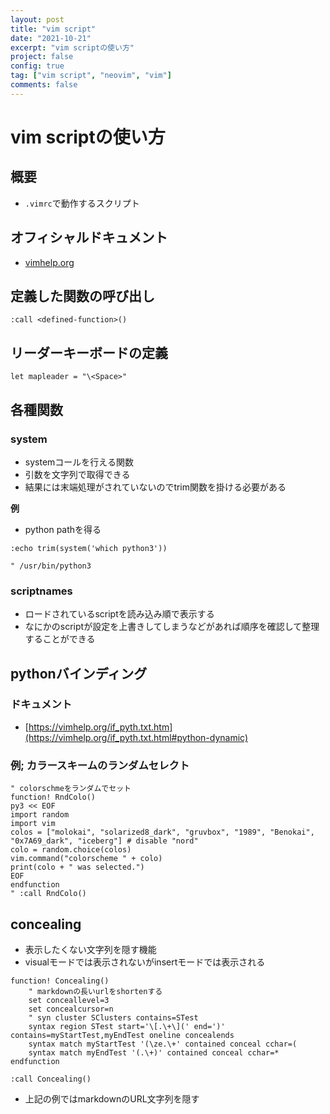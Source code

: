 ```yaml
---
layout: post
title: "vim script"
date: "2021-10-21"
excerpt: "vim scriptの使い方"
project: false
config: true
tag: ["vim script", "neovim", "vim"]
comments: false
---
```


# vim scriptの使い方

## 概要
 - `.vimrc`で動作するスクリプト

## オフィシャルドキュメント
 - [vimhelp.org](https://vimhelp.org/)

## 定義した関数の呼び出し

```vimscript
:call <defined-function>()
```

## リーダーキーボードの定義

```vimscript
let mapleader = "\<Space>"
```

## 各種関数

### system
 - systemコールを行える関数
 - 引数を文字列で取得できる
 - 結果には末端処理がされていないのでtrim関数を掛ける必要がある

**例**  
 - python pathを得る

```vimscript
:echo trim(system('which python3'))

" /usr/bin/python3
```

### scriptnames
 - ロードされているscriptを読み込み順で表示する
 - なにかのscriptが設定を上書きしてしまうなどがあれば順序を確認して整理することができる

## pythonバインディング

### ドキュメント
 - [https://vimhelp.org/if_pyth.txt.htm](https://vimhelp.org/if_pyth.txt.html#python-dynamic)

### 例; カラースキームのランダムセレクト

```vimscript
" colorschmeをランダムでセット
function! RndColo()
py3 << EOF
import random
import vim
colos = ["molokai", "solarized8_dark", "gruvbox", "1989", "Benokai", "0x7A69_dark", "iceberg"] # disable "nord"
colo = random.choice(colos)
vim.command("colorscheme " + colo)
print(colo + " was selected.")
EOF
endfunction
" :call RndColo() 
```

## concealing
 - 表示したくない文字列を隠す機能
 - visualモードでは表示されないがinsertモードでは表示される

```vimscript
function! Concealing()
    " markdownの長いurlをshortenする
    set conceallevel=3
    set concealcursor=n
    " syn cluster SClusters contains=STest
    syntax region STest start='\[.\+\](' end=')' contains=myStartTest,myEndTest oneline concealends
    syntax match myStartTest '(\ze.\+' contained conceal cchar=(
    syntax match myEndTest '(.\+)' contained conceal cchar=*
endfunction

:call Concealing()
```

 - 上記の例ではmarkdownのURL文字列を隠す
